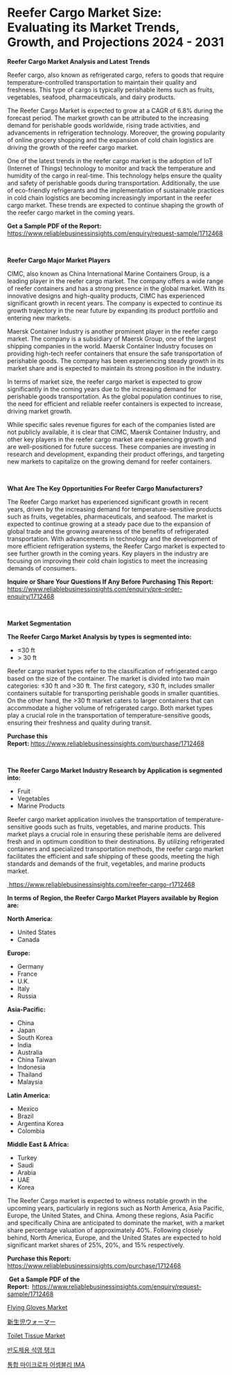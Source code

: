 <p><h1>Reefer Cargo Market Size: Evaluating its Market Trends, Growth, and Projections 2024 - 2031</h1></p><p><strong>Reefer Cargo Market Analysis and Latest Trends</strong></p>
<p><p>Reefer cargo, also known as refrigerated cargo, refers to goods that require temperature-controlled transportation to maintain their quality and freshness. This type of cargo is typically perishable items such as fruits, vegetables, seafood, pharmaceuticals, and dairy products.</p><p>The Reefer Cargo Market is expected to grow at a CAGR of 6.8% during the forecast period. The market growth can be attributed to the increasing demand for perishable goods worldwide, rising trade activities, and advancements in refrigeration technology. Moreover, the growing popularity of online grocery shopping and the expansion of cold chain logistics are driving the growth of the reefer cargo market.</p><p>One of the latest trends in the reefer cargo market is the adoption of IoT (Internet of Things) technology to monitor and track the temperature and humidity of the cargo in real-time. This technology helps ensure the quality and safety of perishable goods during transportation. Additionally, the use of eco-friendly refrigerants and the implementation of sustainable practices in cold chain logistics are becoming increasingly important in the reefer cargo market. These trends are expected to continue shaping the growth of the reefer cargo market in the coming years.</p></p>
<p><strong>Get a Sample PDF of the Report:&nbsp;</strong> <a href="https://www.reliablebusinessinsights.com/enquiry/request-sample/1712468">https://www.reliablebusinessinsights.com/enquiry/request-sample/1712468</a></p>
<p>&nbsp;</p>
<p><strong>Reefer Cargo Major Market Players</strong></p>
<p><p>CIMC, also known as China International Marine Containers Group, is a leading player in the reefer cargo market. The company offers a wide range of reefer containers and has a strong presence in the global market. With its innovative designs and high-quality products, CIMC has experienced significant growth in recent years. The company is expected to continue its growth trajectory in the near future by expanding its product portfolio and entering new markets.</p><p>Maersk Container Industry is another prominent player in the reefer cargo market. The company is a subsidiary of Maersk Group, one of the largest shipping companies in the world. Maersk Container Industry focuses on providing high-tech reefer containers that ensure the safe transportation of perishable goods. The company has been experiencing steady growth in its market share and is expected to maintain its strong position in the industry.</p><p>In terms of market size, the reefer cargo market is expected to grow significantly in the coming years due to the increasing demand for perishable goods transportation. As the global population continues to rise, the need for efficient and reliable reefer containers is expected to increase, driving market growth.</p><p>While specific sales revenue figures for each of the companies listed are not publicly available, it is clear that CIMC, Maersk Container Industry, and other key players in the reefer cargo market are experiencing growth and are well-positioned for future success. These companies are investing in research and development, expanding their product offerings, and targeting new markets to capitalize on the growing demand for reefer containers.</p></p>
<p>&nbsp;</p>
<p><strong>What Are The Key Opportunities For Reefer Cargo Manufacturers?</strong></p>
<p><p>The Reefer Cargo market has experienced significant growth in recent years, driven by the increasing demand for temperature-sensitive products such as fruits, vegetables, pharmaceuticals, and seafood. The market is expected to continue growing at a steady pace due to the expansion of global trade and the growing awareness of the benefits of refrigerated transportation. With advancements in technology and the development of more efficient refrigeration systems, the Reefer Cargo market is expected to see further growth in the coming years. Key players in the industry are focusing on improving their cold chain logistics to meet the increasing demands of consumers.</p></p>
<p><strong>Inquire or Share Your Questions If Any Before Purchasing This Report:</strong> <a href="https://www.reliablebusinessinsights.com/enquiry/pre-order-enquiry/1712468">https://www.reliablebusinessinsights.com/enquiry/pre-order-enquiry/1712468</a></p>
<p>&nbsp;</p>
<p><strong>Market Segmentation</strong></p>
<p><strong>The Reefer Cargo Market Analysis by types is segmented into:</strong></p>
<p><ul><li>≤30 ft</li><li>> 30 ft</li></ul></p>
<p><p>Reefer cargo market types refer to the classification of refrigerated cargo based on the size of the container. The market is divided into two main categories: ≤30 ft and >30 ft. The first category, ≤30 ft, includes smaller containers suitable for transporting perishable goods in smaller quantities. On the other hand, the >30 ft market caters to larger containers that can accommodate a higher volume of refrigerated cargo. Both market types play a crucial role in the transportation of temperature-sensitive goods, ensuring their freshness and quality during transit.</p></p>
<p><strong>Purchase this Report:&nbsp;</strong><a href="https://www.reliablebusinessinsights.com/purchase/1712468">https://www.reliablebusinessinsights.com/purchase/1712468</a></p>
<p>&nbsp;</p>
<p><strong>The Reefer Cargo Market Industry Research by Application is segmented into:</strong></p>
<p><ul><li>Fruit</li><li>Vegetables</li><li>Marine Products</li></ul></p>
<p><p>Reefer cargo market application involves the transportation of temperature-sensitive goods such as fruits, vegetables, and marine products. This market plays a crucial role in ensuring these perishable items are delivered fresh and in optimum condition to their destinations. By utilizing refrigerated containers and specialized transportation methods, the reefer cargo market facilitates the efficient and safe shipping of these goods, meeting the high standards and demands of the fruit, vegetables, and marine products market.</p></p>
<p><a href="https://www.reliablebusinessinsights.com/reefer-cargo-r1712468">&nbsp;https://www.reliablebusinessinsights.com/reefer-cargo-r1712468</a></p>
<p><strong>In terms of Region, the Reefer Cargo Market Players available by Region are:</strong></p>
<p>
    <p> <strong> North America: </strong>
        <ul>
            <li>United States</li>
            <li>Canada</li>
        </ul>
        </p> 
    <p> <strong> Europe: </strong>
        <ul>
            <li>Germany</li>
            <li>France</li>
            <li>U.K.</li>
            <li>Italy</li>
            <li>Russia</li>
        </ul>
        </p> 
    <p> <strong> Asia-Pacific: </strong>
        <ul>
            <li>China</li>
            <li>Japan</li>
            <li>South Korea</li>
            <li>India</li>
            <li>Australia</li>
            <li>China Taiwan</li>
            <li>Indonesia</li>
            <li>Thailand</li>
            <li>Malaysia</li>
        </ul>
        </p> 
    <p> <strong> Latin America: </strong>
        <ul>
            <li>Mexico</li>
            <li>Brazil</li>
            <li>Argentina Korea</li>
            <li>Colombia</li>
        </ul>
        </p> 
    <p> <strong> Middle East & Africa: </strong>
        <ul>
            <li>Turkey</li>
            <li>Saudi</li>
            <li>Arabia</li>
            <li>UAE</li>
            <li>Korea</li>
        </ul>
    </p>
    </p>
<p><p>The Reefer Cargo market is expected to witness notable growth in the upcoming years, particularly in regions such as North America, Asia Pacific, Europe, the United States, and China. Among these regions, Asia Pacific and specifically China are anticipated to dominate the market, with a market share percentage valuation of approximately 40%. Following closely behind, North America, Europe, and the United States are expected to hold significant market shares of 25%, 20%, and 15% respectively.</p></p>
<p><strong>Purchase this Report: </strong><a href="https://www.reliablebusinessinsights.com/purchase/1712468">https://www.reliablebusinessinsights.com/purchase/1712468</a></p>
<p>&nbsp;<strong>Get a Sample PDF of the Report:&nbsp;&nbsp;</strong><a href="https://www.reliablebusinessinsights.com/enquiry/request-sample/1712468">https://www.reliablebusinessinsights.com/enquiry/request-sample/1712468</a></p>
<p><strong></strong></p>
<p><p><a href="https://github.com/LeilaniWyman2021/Market-Research-Report-List-1/blob/main/flying-gloves-market.md">Flying Gloves Market</a></p><p><a href="https://github.com/tanyaali3/Market-Research-Report-List-1/blob/main/3469984127315.md">新生児ウォーマー</a></p><p><a href="https://github.com/ashepherd82/Market-Research-Report-List-4/blob/main/toilet-tissue-market.md">Toilet Tissue Market</a></p><p><a href="https://github.com/johneahan44556754/Market-Research-Report-List-1/blob/main/6499157110531.md">반도체용 석영 탱크</a></p><p><a href="https://github.com/rsg307664904/Market-Research-Report-List-2/blob/main/1574752123795.md">통합 마이크로파 어셈블리 IMA</a></p></p>